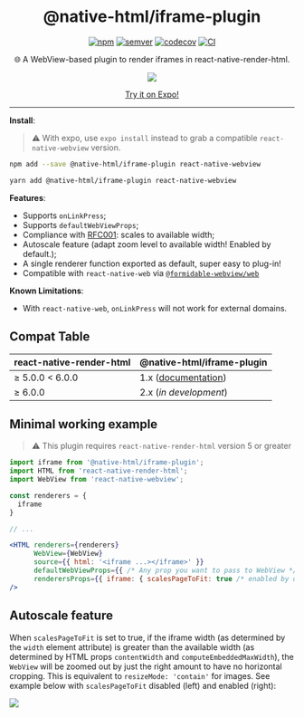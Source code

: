 <h1 align="center">@native-html/iframe-plugin</h1>

<p align="center">
  <a href="https://www.npmjs.com/package/@native-html/iframe-plugin"
    ><img
      src="https://img.shields.io/npm/v/@native-html/iframe-plugin"
      alt="npm"
  /></a>
  <a href="https://semver.org/spec/v2.0.0.html"
    ><img
      src="https://img.shields.io/badge/semver-2.0.0-e10079.svg"
      alt="semver"
  /></a>
  <a href="https://codecov.io/gh/native-html/plugins?flag=iframe-plugin"
    ><img
      src="https://codecov.io/gh/native-html/plugins/branch/master/graph/badge.svg?flag=iframe-plugin"
      alt="codecov"
  /></a>
  <a
    href="https://github.com/native-html/plugin/actions?query=branch%3Amaster+workflow%3Aiframe"
    ><img
      src="https://github.com/native-html/plugins/workflows/iframe/badge.svg?branch=master"
      alt="CI"
  /></a>
</p>

<p align="center">
  🌐 A WebView-based plugin to render iframes in react-native-render-html.
</p>

<p align="center">
  <img
    src="https://github.com/native-html/plugins/raw/master/images/expo-example.png"
  />
</p>
<div align="center">
  <a href="https://expo.io/@jsamr/projects/native-html-plugins-examples"
    >Try it on Expo!</a
  >
</div>

<hr/>

**Install**:

> :warning: With expo, use `expo install` instead to grab a compatible
> `react-native-webview` version.

```sh
npm add --save @native-html/iframe-plugin react-native-webview
```

```sh
yarn add @native-html/iframe-plugin react-native-webview
```

**Features**:

- Supports `onLinkPress`;
- Supports `defaultWebViewProps`;
- Compliance with [RFC001](https://github.com/archriss/react-native-render-html/blob/master/rfc/001-A-deterministic-approach-to-embedded-content-scaling.adoc#L13): scales to available width;
- Autoscale feature (adapt zoom level to available width! Enabled by default.);
- A single renderer function exported as default, super easy to plug-in!
- Compatible with `react-native-web` via [`@formidable-webview/web`](https://github.com/formidable-webview/ubiquitous/tree/master/packages/web#readme)

**Known Limitations**:

- With `react-native-web`, `onLinkPress` will not work for external domains.

## Compat Table

| react-native-render-html | @native-html/iframe-plugin                                                                                |
| ------------------------ | --------------------------------------------------------------------------------------------------------- |
| ≥ 5.0.0 &lt; 6.0.0       | 1.x ([documentation](https://github.com/native-html/plugins/tree/rnrh/5.x/packages/iframe-plugin#readme)) |
| ≥ 6.0.0                  | 2.x (_in development_)                                                                                    |

## Minimal working example

> :warning: This plugin requires `react-native-render-html` version 5 or greater

```jsx
import iframe from '@native-html/iframe-plugin';
import HTML from 'react-native-render-html';
import WebView from 'react-native-webview';

const renderers = {
  iframe
}

// ...

<HTML renderers={renderers}
      WebView={WebView}
      source={{ html: '<iframe ...></iframe>' }}
      defaultWebViewProps={{ /* Any prop you want to pass to WebView */ }}
      renderersProps={{ iframe: { scalesPageToFit: true /* enabled by default */ }}}
/>

```

## Autoscale feature

When `scalesPageToFit` is set to true, if the iframe width (as determined by the
`width` element attribute) is greater than the available width (as determined
by HTML props `contentWidth` and `computeEmbeddedMaxWidth`), the `WebView` will
be zoomed out by just the right amount to have no horizontal cropping. This is
equivalent to `resizeMode: 'contain'` for images. See example below with
`scalesPageToFit` disabled (left) and enabled (right):

![](https://github.com/native-html/plugins/blob/master/images/scalesPageToFit.png)
